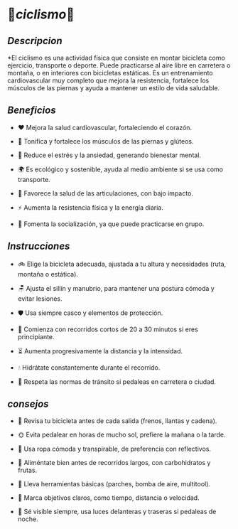 # 🚴*ciclismo*🚴

## *Descripcion*
*El ciclismo es una actividad física que consiste en montar bicicleta como ejercicio, transporte o deporte. Puede practicarse al aire libre en carretera o montaña, o en interiores con bicicletas estáticas. Es un entrenamiento cardiovascular muy completo que mejora la resistencia, fortalece los músculos de las piernas y ayuda a mantener un estilo de vida saludable.

## *Beneficios*
* ❤️ Mejora la salud cardiovascular, fortaleciendo el corazón.

* 🦵 Tonifica y fortalece los músculos de las piernas y glúteos.

* 🧠 Reduce el estrés y la ansiedad, generando bienestar mental.

* 🌍 Es ecológico y sostenible, ayuda al medio ambiente si se usa como transporte.

* 🦴 Favorece la salud de las articulaciones, con bajo impacto.

* ⚡ Aumenta la resistencia física y la energía diaria.

* 👥 Fomenta la socialización, ya que puede practicarse en grupo.

## *Instrucciones*
* 🚲 Elige la bicicleta adecuada, ajustada a tu altura y necesidades (ruta, montaña o estática).

* 🪑 Ajusta el sillín y manubrio, para mantener una postura cómoda y evitar lesiones.

* 🛡️ Usa siempre casco y elementos de protección.

* 📍 Comienza con recorridos cortos de 20 a 30 minutos si eres principiante.

* ⏳ Aumenta progresivamente la distancia y la intensidad.

* 💧 Hidrátate constantemente durante el recorrido.

* 🛑 Respeta las normas de tránsito si pedaleas en carretera o ciudad.

## *consejos*

* 🔧 Revisa tu bicicleta antes de cada salida (frenos, llantas y cadena).

* 🌞 Evita pedalear en horas de mucho sol, prefiere la mañana o la tarde.

* 👕 Usa ropa cómoda y transpirable, de preferencia con reflectivos.

* 🥗 Aliméntate bien antes de recorridos largos, con carbohidratos y frutas.

* 🦺 Lleva herramientas básicas (parches, bomba de aire, multitool).

* 🎯 Marca objetivos claros, como tiempo, distancia o velocidad.

* 🚦 Sé visible siempre, usa luces delanteras y traseras si pedaleas de noche.